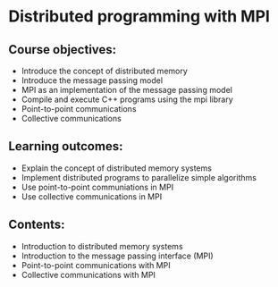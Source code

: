 # Distributed programming with MPI

## Course objectives:

- Introduce the concept of distributed memory
- Introduce the message passing model
- MPI as an implementation of the message passing model
- Compile and execute C++ programs using the mpi library
- Point-to-point communications
- Collective communications

## Learning outcomes:

- Explain the concept of distributed memory systems
- Implement distributed programs to parallelize simple algorithms
- Use point-to-point communiations in MPI
- Use collective communications in MPI

## Contents:

- Introduction to distributed memory systems
- Introduction to the message passing interface (MPI)
- Point-to-point communications with MPI
- Collective communications with MPI
